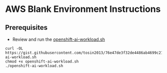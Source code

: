 # AWS Blank Environment Instructions  

## Prerequisites
* Review and run the [openshift-ai-workload.sh](https://gist.githubusercontent.com/tosin2013/76e47de3f32de4486ab4699c21b2188e/raw/9e427d84d6ed4f0c5feb427bdbc250e6e3b8a7f0/openshift-ai-workload.sh)
```
curl -OL https://gist.githubusercontent.com/tosin2013/76e47de3f32de4486ab4699c21b2188e/raw/9e427d84d6ed4f0c5feb427bdbc250e6e3b8a7f0/openshift-ai-workload.sh
chmod +x openshift-ai-workload.sh
./openshift-ai-workload.sh
```